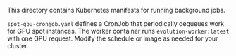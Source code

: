 This directory contains Kubernetes manifests for running background jobs.

`spot-gpu-cronjob.yaml` defines a CronJob that periodically dequeues work for
GPU spot instances. The worker container runs `evolution-worker:latest` with one
GPU request. Modify the schedule or image as needed for your cluster.
